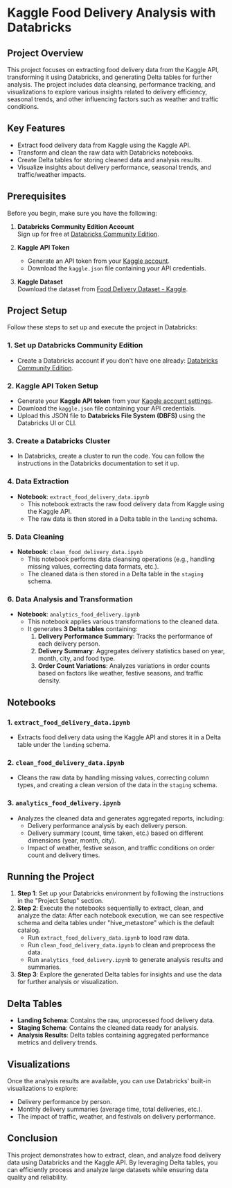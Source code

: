# Kaggle Food Delivery Analysis with Databricks

## Project Overview
This project focuses on extracting food delivery data from the Kaggle API, transforming it using Databricks, and generating Delta tables for further analysis. The project includes data cleansing, performance tracking, and visualizations to explore various insights related to delivery efficiency, seasonal trends, and other influencing factors such as weather and traffic conditions.

## Key Features
- Extract food delivery data from Kaggle using the Kaggle API.
- Transform and clean the raw data with Databricks notebooks.
- Create Delta tables for storing cleaned data and analysis results.
- Visualize insights about delivery performance, seasonal trends, and traffic/weather impacts.

## Prerequisites

Before you begin, make sure you have the following:

1. **Databricks Community Edition Account**  
   Sign up for free at [Databricks Community Edition](https://community.cloud.databricks.com/).

2. **Kaggle API Token**  
   - Generate an API token from your [Kaggle account](https://www.kaggle.com/docs/api).
   - Download the `kaggle.json` file containing your API credentials.

3. **Kaggle Dataset**  
   Download the dataset from [Food Delivery Dataset - Kaggle](https://www.kaggle.com/datasets/gauravmalik26/food-delivery-dataset).

## Project Setup

Follow these steps to set up and execute the project in Databricks:

### 1. Set up Databricks Community Edition
- Create a Databricks account if you don't have one already: [Databricks Community Edition](https://community.cloud.databricks.com/).

### 2. Kaggle API Token Setup
- Generate your **Kaggle API token** from your [Kaggle account settings](https://www.kaggle.com/docs/api).
- Download the `kaggle.json` file containing your API credentials.
- Upload this JSON file to **Databricks File System (DBFS)** using the Databricks UI or CLI.

### 3. Create a Databricks Cluster
- In Databricks, create a cluster to run the code. You can follow the instructions in the Databricks documentation to set it up.

### 4. Data Extraction
- **Notebook**: `extract_food_delivery_data.ipynb`
  - This notebook extracts the raw food delivery data from Kaggle using the Kaggle API.
  - The raw data is then stored in a Delta table in the `landing` schema.

### 5. Data Cleaning
- **Notebook**: `clean_food_delivery_data.ipynb`
  - This notebook performs data cleansing operations (e.g., handling missing values, correcting data formats, etc.).
  - The cleaned data is then stored in a Delta table in the `staging` schema.

### 6. Data Analysis and Transformation
- **Notebook**: `analytics_food_delivery.ipynb`
  - This notebook applies various transformations to the cleaned data.
  - It generates **3 Delta tables** containing:
    1. **Delivery Performance Summary**: Tracks the performance of each delivery person.
    2. **Delivery Summary**: Aggregates delivery statistics based on year, month, city, and food type.
    3. **Order Count Variations**: Analyzes variations in order counts based on factors like weather, festive seasons, and traffic density.

## Notebooks

### 1. `extract_food_delivery_data.ipynb`
- Extracts food delivery data using the Kaggle API and stores it in a Delta table under the `landing` schema.

### 2. `clean_food_delivery_data.ipynb`
- Cleans the raw data by handling missing values, correcting column types, and creating a clean version of the data in the `staging` schema.

### 3. `analytics_food_delivery.ipynb`
- Analyzes the cleaned data and generates aggregated reports, including:
  - Delivery performance analysis by each delivery person.
  - Delivery summary (count, time taken, etc.) based on different dimensions (year, month, city).
  - Impact of weather, festive season, and traffic conditions on order count and delivery times.

## Running the Project

1. **Step 1**: Set up your Databricks environment by following the instructions in the "Project Setup" section.
2. **Step 2**: Execute the notebooks sequentially to extract, clean, and analyze the data:
   After each notebook execution, we can see respective schema and delta tables under "hive_metastore" which is the default catalog.
   - Run `extract_food_delivery_data.ipynb` to load raw data.
   - Run `clean_food_delivery_data.ipynb` to clean and preprocess the data.
   - Run `analytics_food_delivery.ipynb` to generate analysis results and summaries.
4. **Step 3**: Explore the generated Delta tables for insights and use the data for further analysis or visualization.

## Delta Tables

- **Landing Schema**: Contains the raw, unprocessed food delivery data.
- **Staging Schema**: Contains the cleaned data ready for analysis.
- **Analysis Results**: Delta tables containing aggregated performance metrics and delivery trends.

## Visualizations

Once the analysis results are available, you can use Databricks' built-in visualizations to explore:
- Delivery performance by person.
- Monthly delivery summaries (average time, total deliveries, etc.).
- The impact of traffic, weather, and festivals on delivery performance.

## Conclusion

This project demonstrates how to extract, clean, and analyze food delivery data using Databricks and the Kaggle API. By leveraging Delta tables, you can efficiently process and analyze large datasets while ensuring data quality and reliability.
